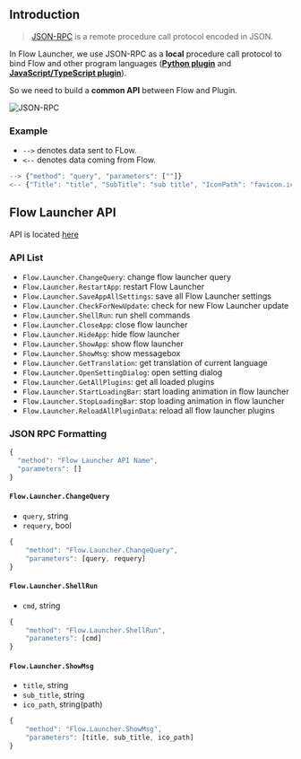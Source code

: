 ## Introduction

> [JSON-RPC](https://en.wikipedia.org/wiki/JSON-RPC) is a remote procedure call protocol encoded in JSON.

In Flow Launcher, we use JSON-RPC as a **local** procedure call protocol to bind Flow and other program languages ([**Python plugin**](/py-develop-plugins.md) and [**JavaScript/TypeScript plugin**](/nodejs-develop-plugins.md)).

So we need to build a **common API** between Flow and Plugin.

![JSON-RPC](/assets/jsonrpc.png)

### Example

- `-->` denotes data sent to FLow.
- `<--` denotes data coming from Flow.

```js
--> {"method": "query", "parameters": [""]}
<-- {"Title": "title", "SubTitle": "sub title", "IconPath": "favicon.ico"}
```

## Flow Launcher API

API is located [here](/API-Reference/Flow.Launcher.Plugin/IPublicAPI.md)

### API List

- `Flow.Launcher.ChangeQuery`: change flow launcher query
- `Flow.Launcher.RestartApp`: restart Flow Launcher
- `Flow.Launcher.SaveAppAllSettings`: save all Flow Launcher settings
- `Flow.Launcher.CheckForNewUpdate`: check for new Flow Launcher update
- `Flow.Launcher.ShellRun`: run shell commands
- `Flow.Launcher.CloseApp`: close flow launcher
- `Flow.Launcher.HideApp`: hide flow launcher
- `Flow.Launcher.ShowApp`: show flow launcher
- `Flow.Launcher.ShowMsg`: show messagebox
- `Flow.Launcher.GetTranslation`: get translation of current language
- `Flow.Launcher.OpenSettingDialog`: open setting dialog
- `Flow.Launcher.GetAllPlugins`: get all loaded plugins
- `Flow.Launcher.StartLoadingBar`: start loading animation in flow launcher
- `Flow.Launcher.StopLoadingBar`: stop loading animation in flow launcher
- `Flow.Launcher.ReloadAllPluginData`: reload all flow launcher plugins

### JSON RPC Formatting

```js
{
  "method": "Flow Launcher API Name",
  "parameters": []
}
```

#### `Flow.Launcher.ChangeQuery`

- `query`, string
- `requery`, bool

```js
{
    "method": "Flow.Launcher.ChangeQuery",
    "parameters": [query, requery]
}
```

#### `Flow.Launcher.ShellRun`

- `cmd`, string

```js
{
    "method": "Flow.Launcher.ShellRun",
    "parameters": [cmd]
}
```

#### `Flow.Launcher.ShowMsg`

- `title`, string
- `sub_title`, string
- `ico_path`, string(path)

```js
{
    "method": "Flow.Launcher.ShowMsg",
    "parameters": [title, sub_title, ico_path]
}
```
